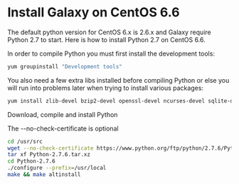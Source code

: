 # Install Galaxy on CentOS 6.6

The default python version for CentOS 6.x is 2.6.x and Galaxy require Python 2.7 to start. Here is how to install Python 2.7 on CentOS 6.6.

In order to compile Python you must first install the development tools:

```bash
yum groupinstall "Development tools"
```
You also need a few extra libs installed before compiling Python or else you will run into problems later when trying to install various packages:
```bash
yum install zlib-devel bzip2-devel openssl-devel ncurses-devel sqlite-devel
```
Download, compile and install Python

The --no-check-certificate is optional
```bash
cd /usr/src
wget --no-check-certificate https://www.python.org/ftp/python/2.7.6/Python-2.7.6.tar.xz
tar xf Python-2.7.6.tar.xz
cd Python-2.7.6
./configure --prefix=/usr/local
make && make altinstall
```
